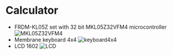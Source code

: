 # Calculator

- FRDM-KL05Z set with 32 bit MKL05Z32VFM4 microcontroller
![MKL05Z32VFM4]()
- Membrane keyboard 4x4
![keyboard4x4]()
- LCD 1602
![LCD]()


